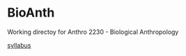 # BioAnth

Working directoy for Anthro 2230 - Biological Anthropology

[syllabus](https://github.com/MarcKissel/BioAnth/blob/master/Anthropology%202230_%20Biological%20Anthropology.pdf)